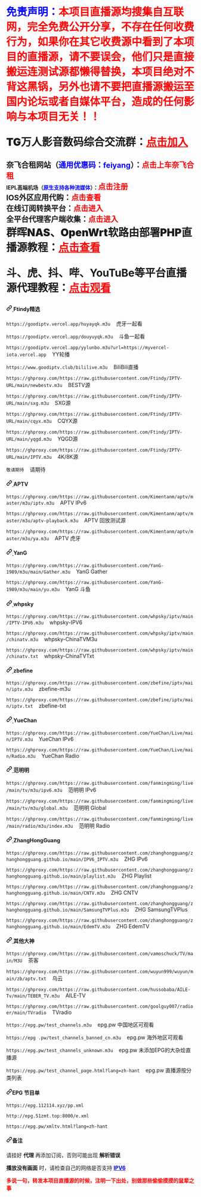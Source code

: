 <!DOCTYPE html>
<html>
<head>
    <meta charset="utf-8">
    <meta name="viewport" content="width=device-width">
    <link rel="shortcut icon" href="favicon.ico">
    <link crossorigin="anonymous" media="all" rel="stylesheet" href="css/light.css">
    <link crossorigin="anonymous" media="all" rel="stylesheet" href="css/primer.css">
</head>
<body>
<div id="readme" class="Box-body readme blob js-code-block-container p-5 p-xl-6 gist-border-0">
    <div class="markdown-body entry-content container-lg" itemprop="text"
         style="color: blue;font-weight: bolder;font-size: 2em;margin-bottom: 1em"><strong>免责声明：<span style="color: red;">本项目直播源均搜集自互联网，完全免费公开分享，不存在任何收费行为，如果你在其它收费源中看到了本项目的直播源，请不要误会，他们只是直接搬运连测试源都懒得替换，本项目绝对不背这黑锅，另外也请不要把直播源搬运至国内论坛或者自媒体平台，造成的任何影响与本项目无关！！</span></div>
    <div class="markdown-body entry-content container-lg" itemprop="text"
         style="font-weight: bolder;font-size: 2em;margin-bottom: 1em">TG万人影音数码综合交流群：<a href="https://t.me/feiyangdigital" style="color: red;">点击加入</a></div>
<strong><span style="font-size:20px">奈飞合租网站（<span style="color:blue">通用优惠码：feiyang</span>）：</span><span><a href="https://hezu.v1.mk" style="color:red;font-size:20px;text-decoration:none">点击上车奈飞合租</a></span></strong></br><strong><span>IEPL高端机场（<span style="color:blue">原生支持各种流媒体</span>）：</span><span><a href="https://www.mcwy.org" target="_blank" style="color:red;font-size:20px;text-decoration:none">点击注册</a></span></strong></br><strong><span style="font-size:20px">IOS外区应用代购：</span><span><a href="https://fk.myue.club" target="_blank" style="color:red;font-size:20px;text-decoration:none">点击查看</a></span></strong></br><strong><span style="font-size:20px">在线订阅转换平台：</span><span><a href="https://sub.v1.mk" target="_blank" style="color:red;font-size:20px;text-decoration:none">点击进入</a></span></strong></br><strong><span style="font-size:20px">全平台代理客户端收集：</span><span><a href="https://sub.v1.mk/download.html" target="_blank" style="color:red;font-size:20px;text-decoration:none">点击进入</a></span></strong></br>
    <div class="markdown-body entry-content container-lg" itemprop="text"
         style="font-weight: bolder;font-size: 2em;margin-bottom: 1em">群晖NAS、OpenWrt软路由部署PHP直播源教程：<a href="https://pan.v1.mk/PHP教程" style="color: red;">点击查看</a></div>
    <div class="markdown-body entry-content container-lg" itemprop="text" 
         style="font-weight: bolder;font-size: 2em;margin-bottom: 1em">斗、虎、抖、哔、YouTuBe等平台直播源代理教程：<a href="https://b23.tv/Wuj98xJ" style="color: red;">点击观看</a></strong></div>
    <article class="markdown-body entry-content container-lg" itemprop="text">
    <h4 dir="auto"><a id="user-content-feiyang" class="anchor" aria-hidden="true" href="#feiyang">
            <svg class="octicon octicon-link" viewBox="0 0 16 16" version="1.1" width="16" height="16"
                 aria-hidden="true">
                <path fill-rule="evenodd"
                      d="M7.775 3.275a.75.75 0 001.06 1.06l1.25-1.25a2 2 0 112.83 2.83l-2.5 2.5a2 2 0 01-2.83 0 .75.75 0 00-1.06 1.06 3.5 3.5 0 004.95 0l2.5-2.5a3.5 3.5 0 00-4.95-4.95l-1.25 1.25zm-4.69 9.64a2 2 0 010-2.83l2.5-2.5a2 2 0 012.83 0 .75.75 0 001.06-1.06 3.5 3.5 0 00-4.95 0l-2.5 2.5a3.5 3.5 0 004.95 4.95l1.25-1.25a.75.75 0 00-1.06-1.06l-1.25 1.25a2 2 0 01-2.83 0z"></path>
            </svg>
        </a>Ftindy精选
        </h4>
        <p dir="auto"><code>https://goodiptv.vercel.app/huyayqk.m3u</code>&nbsp;&nbsp;&nbsp;&nbsp;虎牙一起看</p>
        <p dir="auto"><code>https://goodiptv.vercel.app/douyuyqk.m3u</code>&nbsp;&nbsp;&nbsp;&nbsp;斗鱼一起看</p>
        <p dir="auto"><code>https://goodiptv.vercel.app/yylunbo.m3u?url=https://myvercel-iota.vercel.app</code>&nbsp;&nbsp;&nbsp;&nbsp;YY轮播
        </p>
        <p dir="auto"><code>https://www.goodiptv.club/bililive.m3u</code>&nbsp;&nbsp;&nbsp;&nbsp;BiliBili直播
        </p>
        <p dir="auto"><code>https://ghproxy.com/https://raw.githubusercontent.com/Ftindy/IPTV-URL/main/newbestv.m3u</code>&nbsp;&nbsp;&nbsp;&nbsp;BESTV源
        </p>
<!--        <p dir="auto"><code>https://ghproxy.com/https://raw.githubusercontent.com/Ftindy/IPTV-URL/main/ghyx.m3u</code>&nbsp;&nbsp;&nbsp;&nbsp;GHYX源
        </p> -->
        <p dir="auto"><code>https://ghproxy.com/https://raw.githubusercontent.com/Ftindy/IPTV-URL/main/sxg.m3u</code>&nbsp;&nbsp;&nbsp;&nbsp;SXG源
        </p> 
        <p dir="auto"><code>https://ghproxy.com/https://raw.githubusercontent.com/Ftindy/IPTV-URL/main/cqyx.m3u</code>&nbsp;&nbsp;&nbsp;&nbsp;CQYX源
        </p>
        <p dir="auto"><code>https://ghproxy.com/https://raw.githubusercontent.com/Ftindy/IPTV-URL/main/yqgd.m3u</code>&nbsp;&nbsp;&nbsp;&nbsp;YQGD源
        </p>
        <p dir="auto"><code>https://ghproxy.com/https://raw.githubusercontent.com/Ftindy/IPTV-URL/main/IPTV.m3u</code>&nbsp;&nbsp;&nbsp;&nbsp;4K/8K源
        </p>
        <p dir="auto"><code>敬请期待</code>&nbsp;&nbsp;&nbsp;&nbsp;请期待
        </p>
        <h4 dir="auto"><a id="user-content-aptv" class="anchor" aria-hidden="true" href="#aptv">
            <svg class="octicon octicon-link" viewBox="0 0 16 16" version="1.1" width="16" height="16"
                 aria-hidden="true">
                <path fill-rule="evenodd"
                      d="M7.775 3.275a.75.75 0 001.06 1.06l1.25-1.25a2 2 0 112.83 2.83l-2.5 2.5a2 2 0 01-2.83 0 .75.75 0 00-1.06 1.06 3.5 3.5 0 004.95 0l2.5-2.5a3.5 3.5 0 00-4.95-4.95l-1.25 1.25zm-4.69 9.64a2 2 0 010-2.83l2.5-2.5a2 2 0 012.83 0 .75.75 0 001.06-1.06 3.5 3.5 0 00-4.95 0l-2.5 2.5a3.5 3.5 0 004.95 4.95l1.25-1.25a.75.75 0 00-1.06-1.06l-1.25 1.25a2 2 0 01-2.83 0z"></path>
            </svg>
        </a>APTV
        </h4>
        <p dir="auto">
            <code>https://ghproxy.com/https://raw.githubusercontent.com/Kimentanm/aptv/master/m3u/iptv.m3u</code>&nbsp;&nbsp;&nbsp;&nbsp;APTV
            IPv6</p>
        <p dir="auto"><code>https://ghproxy.com/https://raw.githubusercontent.com/Kimentanm/aptv/master/m3u/aptv-playback.m3u</code>&nbsp;&nbsp;&nbsp;&nbsp;APTV
            回放测试源</p>
        <p dir="auto"><code>https://ghproxy.com/https://raw.githubusercontent.com/Kimentanm/aptv/master/m3u/ya.m3u</code>&nbsp;&nbsp;&nbsp;&nbsp;APTV 
            虎牙</p>
        <h4 dir="auto"><a id="user-content-yang" class="anchor" aria-hidden="true" href="#yang">
            <svg class="octicon octicon-link" viewBox="0 0 16 16" version="1.1" width="16" height="16"
                 aria-hidden="true">
                <path fill-rule="evenodd"
                      d="M7.775 3.275a.75.75 0 001.06 1.06l1.25-1.25a2 2 0 112.83 2.83l-2.5 2.5a2 2 0 01-2.83 0 .75.75 0 00-1.06 1.06 3.5 3.5 0 004.95 0l2.5-2.5a3.5 3.5 0 00-4.95-4.95l-1.25 1.25zm-4.69 9.64a2 2 0 010-2.83l2.5-2.5a2 2 0 012.83 0 .75.75 0 001.06-1.06 3.5 3.5 0 00-4.95 0l-2.5 2.5a3.5 3.5 0 004.95 4.95l1.25-1.25a.75.75 0 00-1.06-1.06l-1.25 1.25a2 2 0 01-2.83 0z"></path>
            </svg>
        </a>YanG
        </h4>
        <p dir="auto"><code>https://ghproxy.com/https://raw.githubusercontent.com/YanG-1989/m3u/main/Gather.m3u</code>&nbsp;&nbsp;&nbsp;&nbsp;YanG
            Gather</p>
        <p dir="auto"><code>https://ghproxy.com/https://raw.githubusercontent.com/YanG-1989/m3u/main/yu.m3u</code>&nbsp;&nbsp;&nbsp;&nbsp;YanG
            斗鱼</p>
        <h4 dir="auto"><a id="user-content-whpsky" class="anchor" aria-hidden="true" href="#whpsky">
            <svg class="octicon octicon-link" viewBox="0 0 16 16" version="1.1" width="16" height="16"
                 aria-hidden="true">
                <path fill-rule="evenodd"
                      d="M7.775 3.275a.75.75 0 001.06 1.06l1.25-1.25a2 2 0 112.83 2.83l-2.5 2.5a2 2 0 01-2.83 0 .75.75 0 00-1.06 1.06 3.5 3.5 0 004.95 0l2.5-2.5a3.5 3.5 0 00-4.95-4.95l-1.25 1.25zm-4.69 9.64a2 2 0 010-2.83l2.5-2.5a2 2 0 012.83 0 .75.75 0 001.06-1.06 3.5 3.5 0 00-4.95 0l-2.5 2.5a3.5 3.5 0 004.95 4.95l1.25-1.25a.75.75 0 00-1.06-1.06l-1.25 1.25a2 2 0 01-2.83 0z"></path>
            </svg>
        </a>whpsky
        </h4>
        <p dir="auto"><code>https://ghproxy.com/https://raw.githubusercontent.com/whpsky/iptv/main/IPTV-IPV6.m3u</code>&nbsp;&nbsp;&nbsp;&nbsp;whpsky-IPV6
        </p>
        <p dir="auto"><code>https://ghproxy.com/https://raw.githubusercontent.com/whpsky/iptv/main/chinatv.m3u</code>&nbsp;&nbsp;&nbsp;&nbsp;whpsky-ChinaTVM3u
        </p>
        <p dir="auto"><code>https://ghproxy.com/https://raw.githubusercontent.com/whpsky/iptv/main/chinatv.txt</code>&nbsp;&nbsp;&nbsp;&nbsp;whpsky-ChinaTVTxt
        </p>
        <h4 dir="auto"><a id="user-content-zbefine" class="anchor" aria-hidden="true" href="#zbefine">
            <svg class="octicon octicon-link" viewBox="0 0 16 16" version="1.1" width="16" height="16"
                 aria-hidden="true">
                <path fill-rule="evenodd"
                      d="M7.775 3.275a.75.75 0 001.06 1.06l1.25-1.25a2 2 0 112.83 2.83l-2.5 2.5a2 2 0 01-2.83 0 .75.75 0 00-1.06 1.06 3.5 3.5 0 004.95 0l2.5-2.5a3.5 3.5 0 00-4.95-4.95l-1.25 1.25zm-4.69 9.64a2 2 0 010-2.83l2.5-2.5a2 2 0 012.83 0 .75.75 0 001.06-1.06 3.5 3.5 0 00-4.95 0l-2.5 2.5a3.5 3.5 0 004.95 4.95l1.25-1.25a.75.75 0 00-1.06-1.06l-1.25 1.25a2 2 0 01-2.83 0z"></path>
            </svg>
        </a>zbefine
        </h4>
        <p dir="auto"><code>https://ghproxy.com/https://raw.githubusercontent.com/zbefine/iptv/main/iptv.m3u</code>&nbsp;&nbsp;&nbsp;&nbsp;zbefine-m3u
        </p>
        <p dir="auto"><code>https://ghproxy.com/https://raw.githubusercontent.com/zbefine/iptv/main/iptv.txt</code>&nbsp;&nbsp;&nbsp;&nbsp;zbefine-txt
        </p>
        <h4 dir="auto"><a id="user-content-yuechan" class="anchor" aria-hidden="true" href="#yuechan">
            <svg class="octicon octicon-link" viewBox="0 0 16 16" version="1.1" width="16" height="16"
                 aria-hidden="true">
                <path fill-rule="evenodd"
                      d="M7.775 3.275a.75.75 0 001.06 1.06l1.25-1.25a2 2 0 112.83 2.83l-2.5 2.5a2 2 0 01-2.83 0 .75.75 0 00-1.06 1.06 3.5 3.5 0 004.95 0l2.5-2.5a3.5 3.5 0 00-4.95-4.95l-1.25 1.25zm-4.69 9.64a2 2 0 010-2.83l2.5-2.5a2 2 0 012.83 0 .75.75 0 001.06-1.06 3.5 3.5 0 00-4.95 0l-2.5 2.5a3.5 3.5 0 004.95 4.95l1.25-1.25a.75.75 0 00-1.06-1.06l-1.25 1.25a2 2 0 01-2.83 0z"></path>
            </svg>
        </a>YueChan
        </h4>
        <p dir="auto"><code>https://ghproxy.com/https://raw.githubusercontent.com/YueChan/Live/main/IPTV.m3u</code>&nbsp;&nbsp;&nbsp;&nbsp;YueChan
            IPv6</p>
        <p dir="auto"><code>https://ghproxy.com/https://raw.githubusercontent.com/YueChan/Live/main/Radio.m3u</code>&nbsp;&nbsp;&nbsp;&nbsp;YueChan
            Radio</p>
        <h4 dir="auto"><a id="user-content-范明明" class="anchor" aria-hidden="true" href="#范明明">
            <svg class="octicon octicon-link" viewBox="0 0 16 16" version="1.1" width="16" height="16"
                 aria-hidden="true">
                <path fill-rule="evenodd"
                      d="M7.775 3.275a.75.75 0 001.06 1.06l1.25-1.25a2 2 0 112.83 2.83l-2.5 2.5a2 2 0 01-2.83 0 .75.75 0 00-1.06 1.06 3.5 3.5 0 004.95 0l2.5-2.5a3.5 3.5 0 00-4.95-4.95l-1.25 1.25zm-4.69 9.64a2 2 0 010-2.83l2.5-2.5a2 2 0 012.83 0 .75.75 0 001.06-1.06 3.5 3.5 0 00-4.95 0l-2.5 2.5a3.5 3.5 0 004.95 4.95l1.25-1.25a.75.75 0 00-1.06-1.06l-1.25 1.25a2 2 0 01-2.83 0z"></path>
            </svg>
        </a>范明明
        </h4>
        <p dir="auto">
            <code>https://ghproxy.com/https://raw.githubusercontent.com/fanmingming/live/main/tv/m3u/ipv6.m3u</code>&nbsp;&nbsp;&nbsp;&nbsp;范明明
            IPv6</p>
        <p dir="auto"><code>https://ghproxy.com/https://raw.githubusercontent.com/fanmingming/live/main/tv/m3u/global.m3u</code>&nbsp;&nbsp;&nbsp;&nbsp;范明明
            Global</p>
        <p dir="auto"><code>https://ghproxy.com/https://raw.githubusercontent.com/fanmingming/live/main/radio/m3u/index.m3u</code>&nbsp;&nbsp;&nbsp;&nbsp;范明明
            Radio</p>
        <h4 dir="auto"><a id="user-content-zhanghongguang" class="anchor" aria-hidden="true" href="#zhanghongguang">
            <svg class="octicon octicon-link" viewBox="0 0 16 16" version="1.1" width="16" height="16"
                 aria-hidden="true">
                <path fill-rule="evenodd"
                      d="M7.775 3.275a.75.75 0 001.06 1.06l1.25-1.25a2 2 0 112.83 2.83l-2.5 2.5a2 2 0 01-2.83 0 .75.75 0 00-1.06 1.06 3.5 3.5 0 004.95 0l2.5-2.5a3.5 3.5 0 00-4.95-4.95l-1.25 1.25zm-4.69 9.64a2 2 0 010-2.83l2.5-2.5a2 2 0 012.83 0 .75.75 0 001.06-1.06 3.5 3.5 0 00-4.95 0l-2.5 2.5a3.5 3.5 0 004.95 4.95l1.25-1.25a.75.75 0 00-1.06-1.06l-1.25 1.25a2 2 0 01-2.83 0z"></path>
            </svg>
        </a>ZhangHongGuang
        </h4>
        <p dir="auto"><code>https://ghproxy.com/https://raw.githubusercontent.com/zhanghongguang/zhanghongguang.github.io/main/IPV6_IPTV.m3u</code>&nbsp;&nbsp;&nbsp;&nbsp;ZHG
            IPv6</p>
        <p dir="auto"><code>https://ghproxy.com/https://raw.githubusercontent.com/zhanghongguang/zhanghongguang.github.io/main/playlist.m3u</code>&nbsp;&nbsp;&nbsp;&nbsp;ZHG
            Playlist</p>
        <p dir="auto"><code>https://ghproxy.com/https://raw.githubusercontent.com/zhanghongguang/zhanghongguang.github.io/main/CNTV.m3u</code>&nbsp;&nbsp;&nbsp;&nbsp;ZHG
            CNTV</p>
        <p dir="auto"><code>https://ghproxy.com/https://raw.githubusercontent.com/zhanghongguang/zhanghongguang.github.io/main/SamsungTVPlus.m3u</code>&nbsp;&nbsp;&nbsp;&nbsp;ZHG
            SamsungTVPlus</p>
        <p dir="auto"><code>https://ghproxy.com/https://raw.githubusercontent.com/zhanghongguang/zhanghongguang.github.io/main/EdemTV.m3u</code>&nbsp;&nbsp;&nbsp;&nbsp;ZHG
            EdemTV</p>
        <h4 dir="auto"><a id="user-content-其他大神" class="anchor" aria-hidden="true" href="#其他大神">
            <svg class="octicon octicon-link" viewBox="0 0 16 16" version="1.1" width="16" height="16"
                 aria-hidden="true">
                <path fill-rule="evenodd"
                      d="M7.775 3.275a.75.75 0 001.06 1.06l1.25-1.25a2 2 0 112.83 2.83l-2.5 2.5a2 2 0 01-2.83 0 .75.75 0 00-1.06 1.06 3.5 3.5 0 004.95 0l2.5-2.5a3.5 3.5 0 00-4.95-4.95l-1.25 1.25zm-4.69 9.64a2 2 0 010-2.83l2.5-2.5a2 2 0 012.83 0 .75.75 0 001.06-1.06 3.5 3.5 0 00-4.95 0l-2.5 2.5a3.5 3.5 0 004.95 4.95l1.25-1.25a.75.75 0 00-1.06-1.06l-1.25 1.25a2 2 0 01-2.83 0z"></path>
            </svg>
        </a>其他大神
        </h4>
        <p dir="auto"><code>https://ghproxy.com/https://raw.githubusercontent.com/vamoschuck/TV/main/M3U</code>&nbsp;&nbsp;&nbsp;&nbsp;茶客
        </p>
        <p dir="auto"><code>https://ghproxy.com/https://raw.githubusercontent.com/wuyun999/wuyun/main/zb/aptv.txt</code>&nbsp;&nbsp;&nbsp;&nbsp;乌云
        </p>
        <p dir="auto"><code>https://ghproxy.com/https://raw.githubusercontent.com/hussobaba/AILE-Tv/main/TEBER_TV.m3u</code>&nbsp;&nbsp;&nbsp;&nbsp;AILE-TV
        </p>
        <p dir="auto"><code>https://ghproxy.com/https://raw.githubusercontent.com/goolguy007/radioer/main/TVradio</code>&nbsp;&nbsp;&nbsp;&nbsp;TVradio
        </p>
        <p dir="auto"><code>https://epg.pw/test_channels.m3u</code>&nbsp;&nbsp;&nbsp;&nbsp;epg.pw 中国地区可观看</p>
        <p dir="auto"><code>https://epg .pw/test_channels_banned_cn.m3u</code>&nbsp;&nbsp;&nbsp;&nbsp;epg.pw 海外地区可观看</p>
        <p dir="auto"><code>https://epg.pw/test_channels_unknown.m3u</code>&nbsp;&nbsp;&nbsp;&nbsp;epg.pw 未添加EPG的大杂烩直播源</p>
         <p dir="auto"><code>https://epg.pw/test_channel_page.html?lang=zh-hant</code>&nbsp;&nbsp;&nbsp;&nbsp;epg.pw 直播源按分类列表</p>
        <h4 dir="auto"><a id="user-content-epg-节目单" class="anchor" aria-hidden="true" href="#epg-节目单"><svg class="octicon octicon-link" viewBox="0 0 16 16" version="1.1" width="16" height="16" aria-hidden="true"><path fill-rule="evenodd" d="M7.775 3.275a.75.75 0 001.06 1.06l1.25-1.25a2 2 0 112.83 2.83l-2.5 2.5a2 2 0 01-2.83 0 .75.75 0 00-1.06 1.06 3.5 3.5 0 004.95 0l2.5-2.5a3.5 3.5 0 00-4.95-4.95l-1.25 1.25zm-4.69 9.64a2 2 0 010-2.83l2.5-2.5a2 2 0 012.83 0 .75.75 0 001.06-1.06 3.5 3.5 0 00-4.95 0l-2.5 2.5a3.5 3.5 0 004.95 4.95l1.25-1.25a.75.75 0 00-1.06-1.06l-1.25 1.25a2 2 0 01-2.83 0z"></path></svg></a>EPG 节目单</h4>
        <p dir="auto"><code>https://epg.112114.xyz/pp.xml</code></p>
        <p dir="auto"><code>http://epg.51zmt.top:8000/e.xml</code></p>
        <p dir="auto"><code>https://epg.pw/xmltv.html?lang=zh-hant</code></p>
        <h4 dir="auto"><a id="user-content-备注" class="anchor" aria-hidden="true" href="#备注"><svg class="octicon octicon-link" viewBox="0 0 16 16" version="1.1" width="16" height="16" aria-hidden="true"><path fill-rule="evenodd" d="M7.775 3.275a.75.75 0 001.06 1.06l1.25-1.25a2 2 0 112.83 2.83l-2.5 2.5a2 2 0 01-2.83 0 .75.75 0 00-1.06 1.06 3.5 3.5 0 004.95 0l2.5-2.5a3.5 3.5 0 00-4.95-4.95l-1.25 1.25zm-4.69 9.64a2 2 0 010-2.83l2.5-2.5a2 2 0 012.83 0 .75.75 0 001.06-1.06 3.5 3.5 0 00-4.95 0l-2.5 2.5a3.5 3.5 0 004.95 4.95l1.25-1.25a.75.75 0 00-1.06-1.06l-1.25 1.25a2 2 0 01-2.83 0z"></path></svg></a>备注</h4>
        <p dir="auto">请挂好 <strong>代理</strong> 再添加订阅，否则可能出现 <strong>解析错误</strong></p>
        <p dir="auto"><strong>播放没有画面</strong> 时，请检查自己的网络是否支持 <strong><a href="https://test-ipv6.com/" style="color: blue;text-decoration: underline">IPV6</a></strong></p>
        <p dir="auto"><strong style="color:red">多说一句，转发本项目直播源的时候，注明一下出处，别做那些偷偷摸摸的鼠辈之事</strong></p>
    </article>
</div>
</body>
</html>
